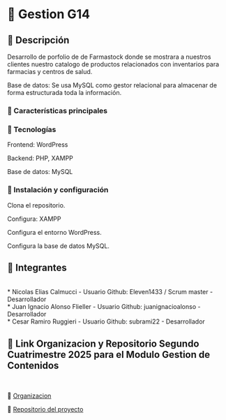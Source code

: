 # :pill: Gestion G14


## :pushpin: Descripción

Desarrollo de porfolio de de Farmastock donde se mostrara a nuestros clientes nuestro catalogo de productos relacionados con inventarios para farmacias y centros de salud.

Base de datos: Se usa MySQL como gestor relacional para almacenar de forma estructurada toda la información.

### :pushpin: Características principales


### :pushpin: Tecnologías
Frontend: WordPress

Backend: PHP, XAMPP

Base de datos: MySQL


### :pushpin: Instalación y configuración 

Clona el repositorio.

Configura: XAMPP

Configura el entorno WordPress.

Configura la base de datos MySQL.




## :muscle: Integrantes
<br/>
* Nicolas Elias Calmucci - Usuario Github: Eleven1433 / Scrum master - Desarrollador
<br/>
* Juan Ignacio Alonso Flieller - Usuario Github: juanignacioalonso - Desarrollador
<br/>
* Cesar Ramiro Ruggieri - Usuario Github: subrami22 - Desarrollador
<br/>



## :pushpin: Link Organizacion y Repositorio Segundo Cuatrimestre 2025 para el Modulo Gestion de Contenidos 
<br/>

:radio_button: [Organizacion](https://github.com/Proyecto1-ISPC-G14-2025) 
<br/>

:radio_button: [Repositorio del proyecto](https://github.com/Proyecto1-ISPC-G14-2025/Gestion-ISPC-G14-2025)
<br/>

